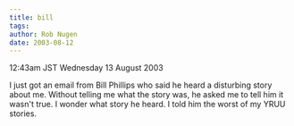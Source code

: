 ```yaml
---
title: bill
tags: 
author: Rob Nugen
date: 2003-08-12
---
```


<p class=date>12:43am JST Wednesday 13 August 2003</p>

<p>I just got an email from Bill Phillips who said he heard a
disturbing story about me.  Without telling me what the story was, he
asked me to tell him it wasn't true.  I wonder what story he heard.  I
told him the worst of my YRUU stories.</p>
